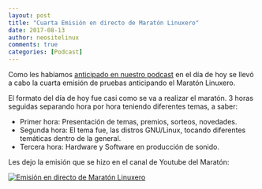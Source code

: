 ```yaml
---
layout: post
title: "Cuarta Emisión en directo de Maratón Linuxero"
date: 2017-08-13
author: neositelinux
comments: true
categories: [Podcast]
---
```

Como les habíamos [anticipado en nuestro podcast](https://neoranger.github.io/podcast-hablando-de-todo-un-poco/) en el día de hoy se llevó a cabo la cuarta emisión de pruebas anticipando el Maratón Linuxero.

El formato del día de hoy fue casi como se va a realizar el maratón. 3 horas seguidas separando hora por hora teniendo diferentes temas, a saber:

* Primer hora: Presentación de temas, premios, sorteos, novedades.
* Segunda hora: El tema fue, las distros GNU/Linux, tocando diferentes temáticas dentro de la general.
* Tercera hora: Hardware y Software en producción de sonido.

Les dejo la emisión que se hizo en el canal de Youtube del Maratón:

[![Emisión en directo de Maratón Linuxero](https://img.youtube.com/vi/xGhf-OQftyY/0.jpg)](https://www.youtube.com/watch?v=xGhf-OQftyY "Emisión en directo de Maratón Linuxero")
